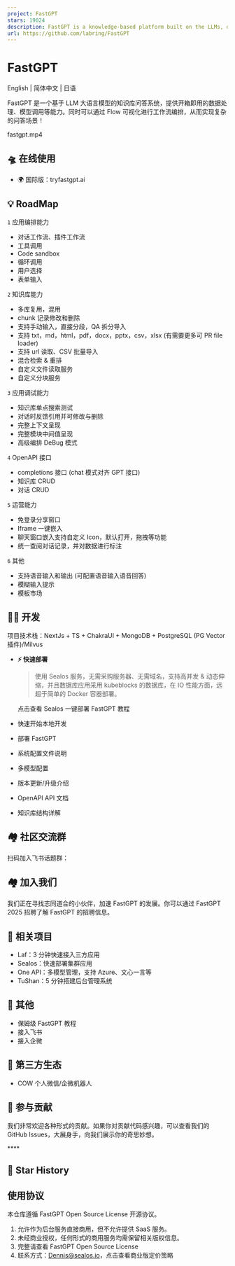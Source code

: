 ```yaml
---
project: FastGPT
stars: 19024
description: FastGPT is a knowledge-based platform built on the LLMs, offers a comprehensive suite of out-of-the-box capabilities such as data processing, RAG retrieval, and visual AI workflow orchestration, letting you easily develop and deploy complex question-answering systems without the need for extensive setup or configuration.
url: https://github.com/labring/FastGPT
---
```


FastGPT
=======

English | 简体中文 | 日语

FastGPT 是一个基于 LLM 大语言模型的知识库问答系统，提供开箱即用的数据处理、模型调用等能力。同时可以通过 Flow 可视化进行工作流编排，从而实现复杂的问答场景！

fastgpt.mp4

🛸 在线使用
-------

-   🌍 国际版：tryfastgpt.ai

💡 RoadMap
----------

`1` 应用编排能力

-   对话工作流、插件工作流
-   工具调用
-   Code sandbox
-   循环调用
-   用户选择
-   表单输入

`2` 知识库能力

-   多库复用，混用
-   chunk 记录修改和删除
-   支持手动输入，直接分段，QA 拆分导入
-   支持 txt，md，html，pdf，docx，pptx，csv，xlsx (有需要更多可 PR file loader)
-   支持 url 读取、CSV 批量导入
-   混合检索 & 重排
-   自定义文件读取服务
-   自定义分块服务

`3` 应用调试能力

-   知识库单点搜索测试
-   对话时反馈引用并可修改与删除
-   完整上下文呈现
-   完整模块中间值呈现
-   高级编排 DeBug 模式

`4` OpenAPI 接口

-   completions 接口 (chat 模式对齐 GPT 接口)
-   知识库 CRUD
-   对话 CRUD

`5` 运营能力

-   免登录分享窗口
-   Iframe 一键嵌入
-   聊天窗口嵌入支持自定义 Icon，默认打开，拖拽等功能
-   统一查阅对话记录，并对数据进行标注

`6` 其他

-   支持语音输入和输出 (可配置语音输入语音回答)
-   模糊输入提示
-   模板市场

👨‍💻 开发
--------

项目技术栈：NextJs + TS + ChakraUI + MongoDB + PostgreSQL (PG Vector 插件)/Milvus

-   **⚡ 快速部署**
    
    > 使用 Sealos 服务，无需采购服务器、无需域名，支持高并发 & 动态伸缩，并且数据库应用采用 kubeblocks 的数据库，在 IO 性能方面，远超于简单的 Docker 容器部署。
    
    点击查看 Sealos 一键部署 FastGPT 教程
    

-   快速开始本地开发
-   部署 FastGPT
-   系统配置文件说明
-   多模型配置
-   版本更新/升级介绍
-   OpenAPI API 文档
-   知识库结构详解

🏘️ 社区交流群
---------

扫码加入飞书话题群：

🏘️ 加入我们
--------

我们正在寻找志同道合的小伙伴，加速 FastGPT 的发展。你可以通过 FastGPT 2025 招聘了解 FastGPT 的招聘信息。

💪 相关项目
-------

-   Laf：3 分钟快速接入三方应用
-   Sealos：快速部署集群应用
-   One API：多模型管理，支持 Azure、文心一言等
-   TuShan：5 分钟搭建后台管理系统

👀 其他
-----

-   保姆级 FastGPT 教程
-   接入飞书
-   接入企微

🌿 第三方生态
--------

-   COW 个人微信/企微机器人

🤝 参与贡献
-------

我们非常欢迎各种形式的贡献。如果你对贡献代码感兴趣，可以查看我们的 GitHub Issues，大展身手，向我们展示你的奇思妙想。

  
  
  

\*\*\*\*

🌟 Star History
---------------

使用协议
----

本仓库遵循 FastGPT Open Source License 开源协议。

1.  允许作为后台服务直接商用，但不允许提供 SaaS 服务。
2.  未经商业授权，任何形式的商用服务均需保留相关版权信息。
3.  完整请查看 FastGPT Open Source License
4.  联系方式：Dennis@sealos.io，点击查看商业版定价策略
